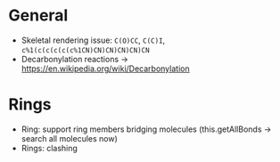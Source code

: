 # General
- Skeletal rendering issue: `C(O)CC`, `C(C)I`, `c%1(c(c(c(c(c%1CN)CN)CN)CN)CN)CN`
- Decarbonylation reactions -> https://en.wikipedia.org/wiki/Decarbonylation

# Rings
- Ring: support ring members bridging molecules (this.getAllBonds -> search all molecules now)
- Rings: clashing